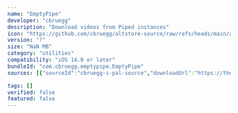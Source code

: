 ```yaml
---
name: "EmptyPipe"
developer: "cbruegg"
description: "Download videos from Piped instances"
icon: "https://github.com/cbruegg/altstore-source/raw/refs/heads/main/apps/emptypipe/icon.png"
version: "?"
size: "NaN MB"
category: "utilities"
compatibility: "iOS 14.0 or later"
bundleId: "com.cbruegg.emptypipe.EmptyPipe"
sources: [{"sourceId":"cbruegg-s-pal-source","downloadUrl":"https://there.was.no.download.url","lastUpdated":null,"size":"NaN MB","isOfficial":false}]

tags: []
verified: false
featured: false
---
```

